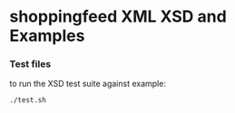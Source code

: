 # shoppingfeed XML XSD and Examples

### Test files

to run the XSD test suite against example:

```
./test.sh
```